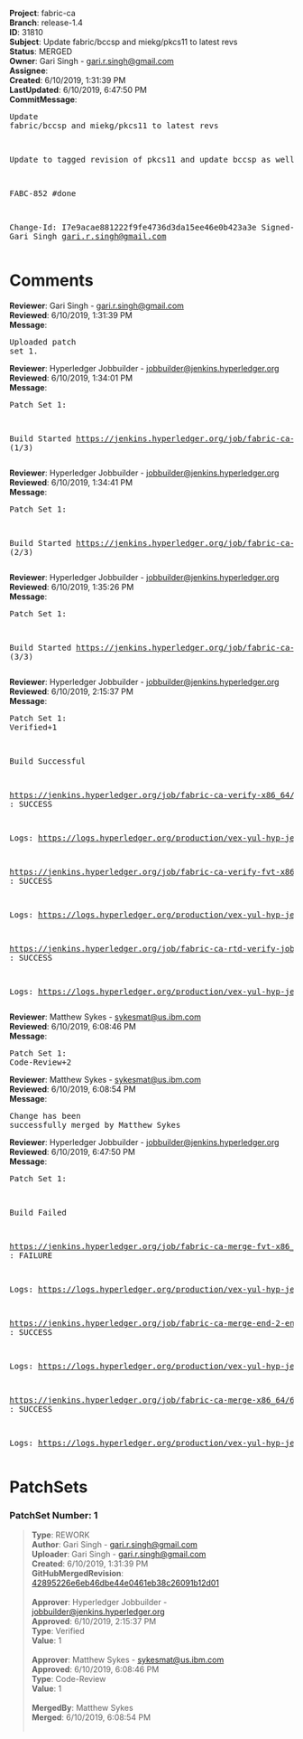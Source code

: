 <strong>Project</strong>: fabric-ca<br><strong>Branch</strong>: release-1.4<br><strong>ID</strong>: 31810<br><strong>Subject</strong>: Update fabric/bccsp and miekg/pkcs11 to latest revs<br><strong>Status</strong>: MERGED<br><strong>Owner</strong>: Gari Singh - gari.r.singh@gmail.com<br><strong>Assignee</strong>:<br><strong>Created</strong>: 6/10/2019, 1:31:39 PM<br><strong>LastUpdated</strong>: 6/10/2019, 6:47:50 PM<br><strong>CommitMessage</strong>:<br><pre>Update fabric/bccsp and miekg/pkcs11 to latest revs

Update to tagged revision of pkcs11 and update
bccsp as well.

FABC-852 #done

Change-Id: I7e9acae881222f9fe4736d3da15ee46e0b423a3e
Signed-off-by: Gari Singh <gari.r.singh@gmail.com>
</pre><h1>Comments</h1><strong>Reviewer</strong>: Gari Singh - gari.r.singh@gmail.com<br><strong>Reviewed</strong>: 6/10/2019, 1:31:39 PM<br><strong>Message</strong>: <pre>Uploaded patch set 1.</pre><strong>Reviewer</strong>: Hyperledger Jobbuilder - jobbuilder@jenkins.hyperledger.org<br><strong>Reviewed</strong>: 6/10/2019, 1:34:01 PM<br><strong>Message</strong>: <pre>Patch Set 1:

Build Started https://jenkins.hyperledger.org/job/fabric-ca-verify-x86_64/3769/ (1/3)</pre><strong>Reviewer</strong>: Hyperledger Jobbuilder - jobbuilder@jenkins.hyperledger.org<br><strong>Reviewed</strong>: 6/10/2019, 1:34:41 PM<br><strong>Message</strong>: <pre>Patch Set 1:

Build Started https://jenkins.hyperledger.org/job/fabric-ca-verify-fvt-x86_64/153/ (2/3)</pre><strong>Reviewer</strong>: Hyperledger Jobbuilder - jobbuilder@jenkins.hyperledger.org<br><strong>Reviewed</strong>: 6/10/2019, 1:35:26 PM<br><strong>Message</strong>: <pre>Patch Set 1:

Build Started https://jenkins.hyperledger.org/job/fabric-ca-rtd-verify-job/344/ (3/3)</pre><strong>Reviewer</strong>: Hyperledger Jobbuilder - jobbuilder@jenkins.hyperledger.org<br><strong>Reviewed</strong>: 6/10/2019, 2:15:37 PM<br><strong>Message</strong>: <pre>Patch Set 1: Verified+1

Build Successful 

https://jenkins.hyperledger.org/job/fabric-ca-verify-x86_64/3769/ : SUCCESS

Logs: https://logs.hyperledger.org/production/vex-yul-hyp-jenkins-3/fabric-ca-verify-x86_64/3769

https://jenkins.hyperledger.org/job/fabric-ca-verify-fvt-x86_64/153/ : SUCCESS

Logs: https://logs.hyperledger.org/production/vex-yul-hyp-jenkins-3/fabric-ca-verify-fvt-x86_64/153

https://jenkins.hyperledger.org/job/fabric-ca-rtd-verify-job/344/ : SUCCESS

Logs: https://logs.hyperledger.org/production/vex-yul-hyp-jenkins-3/fabric-ca-rtd-verify-job/344</pre><strong>Reviewer</strong>: Matthew Sykes - sykesmat@us.ibm.com<br><strong>Reviewed</strong>: 6/10/2019, 6:08:46 PM<br><strong>Message</strong>: <pre>Patch Set 1: Code-Review+2</pre><strong>Reviewer</strong>: Matthew Sykes - sykesmat@us.ibm.com<br><strong>Reviewed</strong>: 6/10/2019, 6:08:54 PM<br><strong>Message</strong>: <pre>Change has been successfully merged by Matthew Sykes</pre><strong>Reviewer</strong>: Hyperledger Jobbuilder - jobbuilder@jenkins.hyperledger.org<br><strong>Reviewed</strong>: 6/10/2019, 6:47:50 PM<br><strong>Message</strong>: <pre>Patch Set 1:

Build Failed 

https://jenkins.hyperledger.org/job/fabric-ca-merge-fvt-x86_64/54/ : FAILURE

Logs: https://logs.hyperledger.org/production/vex-yul-hyp-jenkins-3/fabric-ca-merge-fvt-x86_64/54

https://jenkins.hyperledger.org/job/fabric-ca-merge-end-2-end-x86_64/261/ : SUCCESS

Logs: https://logs.hyperledger.org/production/vex-yul-hyp-jenkins-3/fabric-ca-merge-end-2-end-x86_64/261

https://jenkins.hyperledger.org/job/fabric-ca-merge-x86_64/664/ : SUCCESS

Logs: https://logs.hyperledger.org/production/vex-yul-hyp-jenkins-3/fabric-ca-merge-x86_64/664</pre><h1>PatchSets</h1><h3>PatchSet Number: 1</h3><blockquote><strong>Type</strong>: REWORK<br><strong>Author</strong>: Gari Singh - gari.r.singh@gmail.com<br><strong>Uploader</strong>: Gari Singh - gari.r.singh@gmail.com<br><strong>Created</strong>: 6/10/2019, 1:31:39 PM<br><strong>GitHubMergedRevision</strong>: [42895226e6eb46dbe44e0461eb38c26091b12d01](https://github.com/hyperledger-gerrit-archive/fabric-ca/commit/42895226e6eb46dbe44e0461eb38c26091b12d01)<br><br><strong>Approver</strong>: Hyperledger Jobbuilder - jobbuilder@jenkins.hyperledger.org<br><strong>Approved</strong>: 6/10/2019, 2:15:37 PM<br><strong>Type</strong>: Verified<br><strong>Value</strong>: 1<br><br><strong>Approver</strong>: Matthew Sykes - sykesmat@us.ibm.com<br><strong>Approved</strong>: 6/10/2019, 6:08:46 PM<br><strong>Type</strong>: Code-Review<br><strong>Value</strong>: 1<br><br><strong>MergedBy</strong>: Matthew Sykes<br><strong>Merged</strong>: 6/10/2019, 6:08:54 PM<br><br></blockquote>